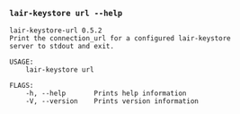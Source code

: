 ### `lair-keystore url --help`
```text
lair-keystore-url 0.5.2
Print the connection_url for a configured lair-keystore
server to stdout and exit.

USAGE:
    lair-keystore url

FLAGS:
    -h, --help       Prints help information
    -V, --version    Prints version information

```
